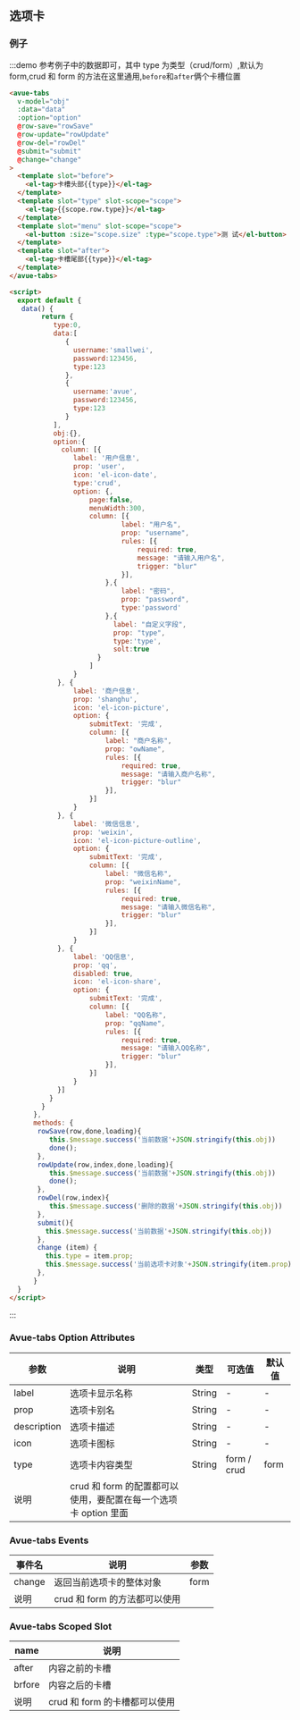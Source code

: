 <script>
export default {
 data() {
      return {
         type:0,
         obj:{},
         data:[
            {
              username:'smallwei',
              password:123456,
              type:123
            },
            {
              username:'avue',
              password:123456,
              type:123
            }
         ],
         option:{
           column: [{
              label: '用户信息',
              prop: 'user',
              icon: 'el-icon-date',
              type:'crud',
              option: {
                  page:false,
                  menuWidth:300,
                  column: [{
                          label: "用户名",
                          prop: "username",
                          rules: [{
                              required: true,
                              message: "请输入用户名",
                              trigger: "blur"
                          }],
                      },{
                          label: "密码",
                          prop: "password",
                          type:'password'
                      },{
                          label: "自定义字段",
                          prop: "type",
                          type:'type',
                          solt:true
                      }
                  ]
              }
          }, {
              label: '商户信息',
              prop: 'shanghu',
              icon: 'el-icon-picture',
              option: {
                  submitText: '完成',
                  column: [{
                      label: "商户名称",
                      prop: "owName",
                      rules: [{
                          required: true,
                          message: "请输入商户名称",
                          trigger: "blur"
                      }],
                  }]
              }
          }, {
              label: '微信信息',
              prop: 'weixin',
              icon: 'el-icon-picture-outline',
              option: {
                  submitText: '完成',
                  column: [{
                      label: "微信名称",
                      prop: "weixinName",
                      rules: [{
                          required: true,
                          message: "请输入微信名称",
                          trigger: "blur"
                      }],
                  }]
              }
          }, {
              label: 'QQ信息',
              prop: 'qq',
              disabled: true,
              icon: 'el-icon-share',
              option: {
                  submitText: '完成',
                  column: [{
                      label: "QQ名称",
                      prop: "qqName",
                      rules: [{
                          required: true,
                          message: "请输入QQ名称",
                          trigger: "blur"
                      }],
                  }]
              }
          }]
        }
      }
    },  
    methods: {
     rowSave(row,done,loading){
        this.$message.success('当前数据'+JSON.stringify(this.obj))
        done();
     },
     rowUpdate(row,index,done,loading){
        this.$message.success('当前数据'+JSON.stringify(this.obj))
        done();
     },
     rowDel(row,index){
        this.$message.success('删除的数据'+JSON.stringify(this.obj))
     },
     submit(){
       this.$message.success('当前数据'+JSON.stringify(this.obj))
     },
     change (item) {
       this.type = item.prop
       this.$message.success('当前选项卡对象'+JSON.stringify(item.prop))
     },
    }
}
</script>

<style>

</style>

## 选项卡

### 例子

:::demo 参考例子中的数据即可，其中 type 为类型（crud/form）,默认为 form,crud 和 form 的方法在这里通用,`before`和`after`俩个卡槽位置

```html
<avue-tabs
  v-model="obj"
  :data="data"
  :option="option"
  @row-save="rowSave"
  @row-update="rowUpdate"
  @row-del="rowDel"
  @submit="submit"
  @change="change"
>
  <template slot="before">
    <el-tag>卡槽头部{{type}}</el-tag>
  </template>
  <template slot="type" slot-scope="scope">
    <el-tag>{{scope.row.type}}</el-tag>
  </template>
  <template slot="menu" slot-scope="scope">
    <el-button :size="scope.size" :type="scope.type">测 试</el-button>
  </template>
  <template slot="after">
    <el-tag>卡槽尾部{{type}}</el-tag>
  </template>
</avue-tabs>

<script>
  export default {
   data() {
        return {
           type:0,
           data:[
              {
                username:'smallwei',
                password:123456,
                type:123
              },
              {
                username:'avue',
                password:123456,
                type:123
              }
           ],
           obj:{},
           option:{
             column: [{
                label: '用户信息',
                prop: 'user',
                icon: 'el-icon-date',
                type:'crud',
                option: {,
                    page:false,
                    menuWidth:300,
                    column: [{
                            label: "用户名",
                            prop: "username",
                            rules: [{
                                required: true,
                                message: "请输入用户名",
                                trigger: "blur"
                            }],
                        },{
                            label: "密码",
                            prop: "password",
                            type:'password'
                        },{
                          label: "自定义字段",
                          prop: "type",
                          type:'type',
                          solt:true
                      }
                    ]
                }
            }, {
                label: '商户信息',
                prop: 'shanghu',
                icon: 'el-icon-picture',
                option: {
                    submitText: '完成',
                    column: [{
                        label: "商户名称",
                        prop: "owName",
                        rules: [{
                            required: true,
                            message: "请输入商户名称",
                            trigger: "blur"
                        }],
                    }]
                }
            }, {
                label: '微信信息',
                prop: 'weixin',
                icon: 'el-icon-picture-outline',
                option: {
                    submitText: '完成',
                    column: [{
                        label: "微信名称",
                        prop: "weixinName",
                        rules: [{
                            required: true,
                            message: "请输入微信名称",
                            trigger: "blur"
                        }],
                    }]
                }
            }, {
                label: 'QQ信息',
                prop: 'qq',
                disabled: true,
                icon: 'el-icon-share',
                option: {
                    submitText: '完成',
                    column: [{
                        label: "QQ名称",
                        prop: "qqName",
                        rules: [{
                            required: true,
                            message: "请输入QQ名称",
                            trigger: "blur"
                        }],
                    }]
                }
            }]
          }
        }
      },
      methods: {
       rowSave(row,done,loading){
          this.$message.success('当前数据'+JSON.stringify(this.obj))
          done();
       },
       rowUpdate(row,index,done,loading){
          this.$message.success('当前数据'+JSON.stringify(this.obj))
          done();
       },
       rowDel(row,index){
          this.$message.success('删除的数据'+JSON.stringify(this.obj))
       },
       submit(){
         this.$message.success('当前数据'+JSON.stringify(this.obj))
       },
       change (item) {
         this.type = item.prop;
         this.$message.success('当前选项卡对象'+JSON.stringify(item.prop))
       },
      }
  }
</script>
```

:::

### Avue-tabs Option Attributes

| 参数        | 说明                                                            | 类型   | 可选值      | 默认值 |
| ----------- | --------------------------------------------------------------- | ------ | ----------- | ------ |
| label       | 选项卡显示名称                                                  | String | -           | -      |
| prop        | 选项卡别名                                                      | String | -           | -      |
| description | 选项卡描述                                                      | String | -           | -      |
| icon        | 选项卡图标                                                      | String | -           | -      |
| type        | 选项卡内容类型                                                  | String | form / crud | form   |
| 说明        | crud 和 form 的配置都可以使用，要配置在每一个选项卡 option 里面 |

### Avue-tabs Events

| 事件名 | 说明                          | 参数 |
| ------ | ----------------------------- | ---- |
| change | 返回当前选项卡的整体对象      | form |
| 说明   | crud 和 form 的方法都可以使用 |

### Avue-tabs Scoped Slot

| name   | 说明                          |
| ------ | ----------------------------- |
| after  | 内容之前的卡槽                |
| brfore | 内容之后的卡槽                |
| 说明   | crud 和 form 的卡槽都可以使用 |
